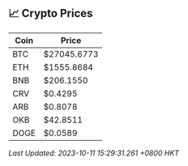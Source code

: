 ## 📈 Crypto Prices

| Coin | Price |
| ---- | ----- |
| BTC | $27045.6773 |
| ETH | $1555.8684 |
| BNB | $206.1550 |
| CRV | $0.4295 |
| ARB | $0.8078 |
| OKB | $42.8511 |
| DOGE | $0.0589 |

_Last Updated: 2023-10-11 15:29:31.261 +0800 HKT_